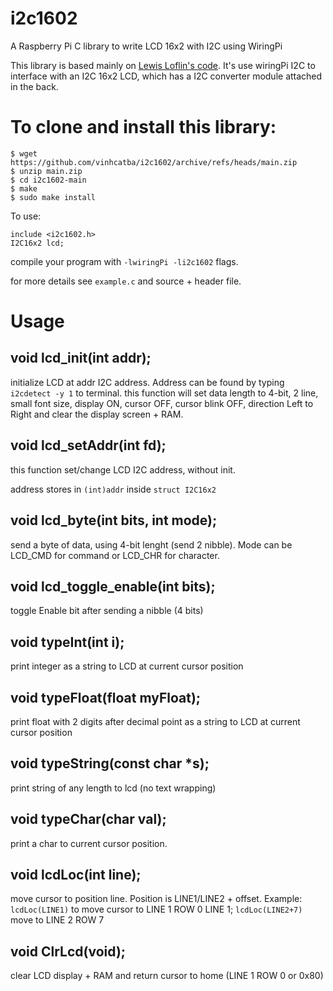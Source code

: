 # i2c1602
A Raspberry Pi C library to write LCD 16x2 with I2C using WiringPi

This library is based mainly on [Lewis Loflin's code](https://www.bristolwatch.com/rpi/i2clcd.htm). It's use wiringPi I2C to interface with an I2C 16x2 LCD, which has a I2C converter module attached in the back.

# To clone and install this library:
```
$ wget https://github.com/vinhcatba/i2c1602/archive/refs/heads/main.zip
$ unzip main.zip
$ cd i2c1602-main
$ make
$ sudo make install
```
To use:
```
include <i2c1602.h>
I2C16x2 lcd;
```
compile your program with `-lwiringPi -li2c1602` flags.

for more details see `example.c` and source + header file. 
# Usage
## void lcd_init(int addr); 
initialize LCD at addr I2C address. Address can be found by typing `i2cdetect -y 1` to terminal.
this function will set data length to 4-bit, 2 line, small font size, display ON, cursor OFF, cursor blink OFF, direction Left to Right and clear the display screen + RAM.
## void lcd_setAddr(int fd); 
this function set/change LCD I2C address, without init.

address stores in `(int)addr` inside `struct I2C16x2`

## void lcd_byte(int bits, int mode);		  
send a byte of data, using 4-bit lenght (send 2 nibble). Mode can be LCD_CMD for command or LCD_CHR for character.

## void lcd_toggle_enable(int bits);		 
toggle Enable bit after sending a nibble (4 bits)

## void typeInt(int i);					  
print integer as a string to LCD at current cursor position

## void typeFloat(float myFloat);			  
print float with 2 digits after decimal point as a string to LCD at current cursor position

## void typeString(const char \*s);			  
print string of any length to lcd (no text wrapping)

## void typeChar(char val);				  
print a char to current cursor position.

## void lcdLoc(int line);					  
move cursor to position line. Position is LINE1/LINE2 + offset. Example: `lcdLoc(LINE1)` to move cursor to LINE 1 ROW 0 LINE 1; `lcdLoc(LINE2+7)` move to LINE 2 ROW 7 

## void ClrLcd(void);						  
clear LCD display + RAM and return cursor to home (LINE 1 ROW 0 or 0x80)
